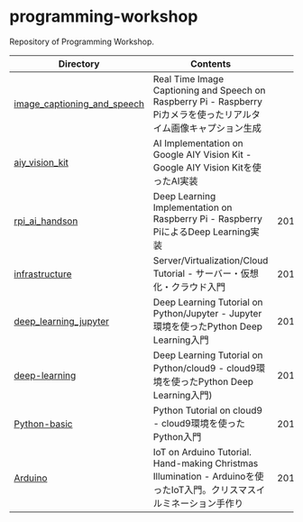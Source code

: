 # programming-workshop
Repository of Programming Workshop.

| Directory | Contents | Date |
----|----|---- 
| [image_captioning_and_speech](https://github.com/yoshihiroo/programming-workshop/tree/master/image_captioning_and_speech) | Real Time Image Captioning and Speech on Raspberry Pi - Raspberry Piカメラを使ったリアルタイム画像キャプション生成 |  |
| [aiy_vision_kit](https://github.com/yoshihiroo/programming-workshop/tree/master/aiy_vision_kit) | AI Implementation on Google AIY Vision Kit - Google AIY Vision Kitを使ったAI実装 |
| [rpi_ai_handson](https://github.com/yoshihiroo/programming-workshop/tree/master/rpi_ai_handson) | Deep Learning Implementation on Raspberry Pi - Raspberry PiによるDeep Learning実装 | 2018/1/27 |
| [infrastructure](https://github.com/yoshihiroo/programming-workshop/tree/master/infrastructure) | Server/Virtualization/Cloud Tutorial - サーバー・仮想化・クラウド入門 | 2017/9/10 |
| [deep_learning_jupyter](https://github.com/yoshihiroo/programming-workshop/tree/master/deep_learning_jupyter) | Deep Learning Tutorial on Python/Jupyter - Jupyter環境を使ったPython Deep Learning入門 | 2017/12/2 |
| [deep-learning](https://github.com/yoshihiroo/programming-workshop/tree/master/deep-learning) | Deep Learning Tutorial on Python/cloud9 - cloud9環境を使ったPython Deep Learning入門) | 2017/5/28 |
| [Python-basic](https://github.com/yoshihiroo/programming-workshop/tree/master/Python-basic) | Python Tutorial on cloud9 - cloud9環境を使ったPython入門 | 2017/9/1 |
| [Arduino](https://github.com/yoshihiroo/programming-workshop/tree/master/Arduino) | IoT on Arduino Tutorial. Hand-making Christmas Illumination - Arduinoを使ったIoT入門。クリスマスイルミネーション手作り | 2016/11/27 |
